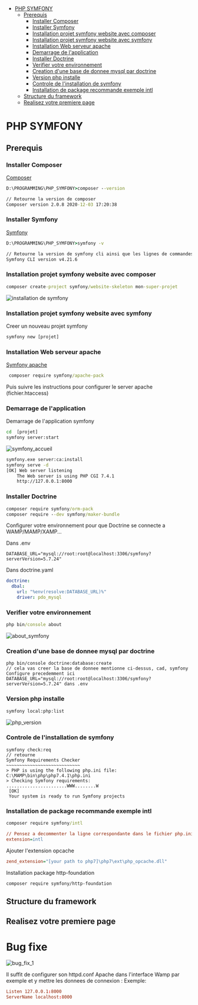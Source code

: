 <!-- TOC -->

- [PHP SYMFONY](#php-symfony)
    - [Prerequis](#prerequis)
        - [Installer Composer](#installer-composer)
        - [Installer Symfony](#installer-symfony)
        - [Installation projet symfony website avec composer](#installation-projet-symfony-website-avec-composer)
        - [Installation projet symfony website avec symfony](#installation-projet-symfony-website-avec-symfony)
        - [Installation Web serveur apache](#installation-web-serveur-apache)
        - [Demarrage de l'application](#demarrage-de-lapplication)
        - [Installer Doctrine](#installer-doctrine)
        - [Verifier votre environnement](#verifier-votre-environnement)
        - [Creation d'une base de donnee mysql par doctrine](#creation-dune-base-de-donnee-mysql-par-doctrine)
        - [Version php installe](#version-php-installe)
        - [Controle de l'installation de symfony](#controle-de-linstallation-de-symfony)
        - [Installation de package recommande exemple intl](#installation-de-package-recommande-exemple-intl)
    - [Structure du framework](#structure-du-framework)
    - [Realisez votre premiere page](#realisez-votre-premiere-page)

<!-- /TOC -->

# PHP SYMFONY

## Prerequis

### Installer Composer

[Composer](https://getcomposer.org/download/)

```cmd
D:\PROGRAMMING\PHP_SYMFONY>composer --version

// Retourne la version de composer
Composer version 2.0.8 2020-12-03 17:20:38
```

### Installer Symfony
[Symfony](https://symfony.com/download)

```cmd
D:\PROGRAMMING\PHP_SYMFONY>symfony -v

// Retourne la version de symfony cli ainsi que les lignes de commandes de bases
Symfony CLI version v4.21.6
```

### Installation projet symfony website avec composer

```cmd
composer create-project symfony/website-skeleton mon-super-projet
```

![installation de symfony](ressources/create_projet.PNG)

### Installation projet symfony website avec symfony

Creer un nouveau projet symfony

```cmd
symfony new [projet]
```

### Installation Web serveur apache 
[Symfony apache](https://symfony.com/doc/current/setup/web_server_configuration.html#web-server-apache-mod-php)

```cmd
 composer require symfony/apache-pack
```

Puis suivre les instructions pour configurer le server apache (fichier.htaccess)

### Demarrage de l'application

Demarrage de l'application symfony

```cmd
cd  [projet]
symfony server:start
```
![symfony_accueil](ressources/symfony_accueil.png)

```cmd
symfony.exe server:ca:install
symfony serve -d
[OK] Web server listening
    The Web server is using PHP CGI 7.4.1
    http://127.0.0.1:8000
```
### Installer Doctrine

```cmd
composer require symfony/orm-pack
composer require --dev symfony/maker-bundle
```

Configurer votre environnement pour que Doctrine se connecte a WAMP/MAMP/XAMP...

Dans .env

```env
DATABASE_URL="mysql://root:root@localhost:3306/symfony?serverVersion=5.7.24"
```

Dans doctrine.yaml

```yaml
doctrine:
  dbal:
    url: "%env(resolve:DATABASE_URL)%"
    driver: pdo_mysql
```

### Verifier votre environnement

```cmd
php bin/console about
```

![about_symfony](ressources/about_symfony.png)

### Creation d'une base de donnee mysql par doctrine

```
php bin/console doctrine:database:create
// cela vas creer la base de donnee mentionne ci-dessus, cad, symfony
Configure precedemment ici DATABASE_URL="mysql://root:root@localhost:3306/symfony?serverVersion=5.7.24" dans .env

```

### Version php installe
```cmd
symfony local:php:list
```
![php_version](ressources/php_version.png)

### Controle de l'installation de symfony

```
symfony check:req
// retourne
Symfony Requirements Checker
~~~~~~~~~~~~~~~~~~~~~~~~~~~~
> PHP is using the following php.ini file:
C:\MAMP\bin\php\php7.4.1\php.ini
> Checking Symfony requirements:
.......................WWW........W
 [OK]
 Your system is ready to run Symfony projects
```

### Installation de package recommande exemple intl
```cmd
composer require symfony/intl
```
```ini
// Pensez a decommenter la ligne correspondante dans le fichier php.ini
extension=intl
```
Ajouter l'extension opcache

```ini
zend_extension="[your path to php7]\php7\ext\php_opcache.dll"
```
Installation package http-foundation

```
composer require symfony/http-foundation
```

## Structure du framework

## Realisez votre premiere page


 # Bug fixe

 ![bug_fix_1](ressources/bug_fix_1.PNG)

 Il suffit de configurer son httpd.conf Apache dans l'interface Wamp par exemple et y mettre les donnees de connexion :
 Exemple:
 ```conf 
 Listen 127.0.0.1:8000
 ServerName localhost:8000
 ```
